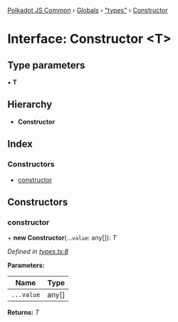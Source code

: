 [Polkadot JS Common](../README.md) › [Globals](../globals.md) › ["types"](../modules/_types_.md) › [Constructor](_types_.constructor.md)

# Interface: Constructor <**T**>

## Type parameters

▪ **T**

## Hierarchy

* **Constructor**

## Index

### Constructors

* [constructor](_types_.constructor.md#constructor)

## Constructors

###  constructor

\+ **new Constructor**(...`value`: any[]): *T*

*Defined in [types.ts:8](https://github.com/polkadot-js/common/blob/d3d8caa0/packages/util/src/types.ts#L8)*

**Parameters:**

Name | Type |
------ | ------ |
`...value` | any[] |

**Returns:** *T*
